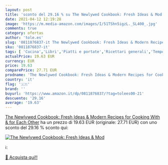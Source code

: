 ```yaml
---
layout: post
title: 'sconto del 29.16 % su The Newlywed Cookbook: Fresh Ideas & Mod  '
date: 2021-04-12 12:19:28
image: 'https://m.media-amazon.com/images/I/51TShn5igzL._SL400_.jpg'
comments: true
category: ofertas
author: 'tole.es'
slug: '0811876837-it The Newlywed Cookbook: Fresh Ideas & Modern Recipes for...'
sku: '0811876837-it'
tags: [ 'Cucina','Libri','Piatti e portate','Ricettari generali','Tempo libero', ]
actualPrice: 19.63 EUR
currency: EUR
price: 19.63
comparePrice: 27.71 EUR
prodname: 'The Newlywed Cookbook: Fresh Ideas & Modern Recipes for Cooking With & for Each Other'
country: 'it'
flag: '🇮🇹'
brand: ''
buyurl: 'https://www.amazon.it/dp/0811876837/?tag=tolees00-21'
descuento: '29.16'
average: '19.63'
---
```


[The Newlywed Cookbook: Fresh Ideas & Modern Recipes for Cooking With & for Each Other](https://www.amazon.it/dp/0811876837/?tag=tolees00-21) ha un prezzo di 19.63 EUR (originale: 27.71 EUR) con uno sconto del 29.16 % sconto qui:

[![The Newlywed Cookbook: Fresh Ideas & Mod](https://m.media-amazon.com/images/I/51TShn5igzL._SL400_.jpg)](https://www.amazon.it/dp/0811876837/?tag=tolees00-21)

ℹ️:


[🛒 Acquista qui!!](https://www.amazon.it/dp/0811876837/?tag=tolees00-21)
